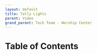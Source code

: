 ```yaml
---
layout: default
title: Tally Lights
parent: Video
grand_parent: Tech Team - Worship Center
---
```


# Table of Contents

